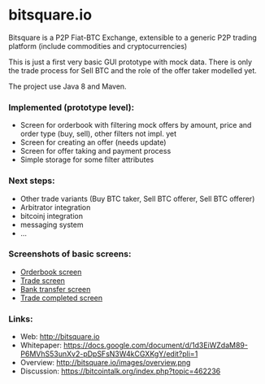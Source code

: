# bitsquare.io

Bitsquare is a P2P Fiat-BTC Exchange, extensible to a generic P2P trading platform (include commodities and
cryptocurrencies)

This is just a first very basic GUI prototype with mock data.
There is only the trade process for Sell BTC and the role of the offer taker modelled yet.

The project use Java 8 and Maven.

### Implemented (prototype level):
* Screen for orderbook with filtering mock offers by amount, price and order type (buy, sell), other filters not impl. yet
* Screen for creating an offer (needs update)
* Screen for offer taking and payment process
* Simple storage for some filter attributes


### Next steps:
* Other trade variants (Buy BTC taker, Sell BTC offerer, Sell BTC offerer)
* Arbitrator integration
* bitcoinj integration
* messaging system
* ...


### Screenshots of basic screens:
* [Orderbook screen](https://github.com/bitsquare/bitsquare/screenshots/orderbook.png)
* [Trade screen](https://github.com/bitsquare/bitsquare/screenshots/orderbook.png)
* [Bank transfer screen](https://github.com/bitsquare/bitsquare/screenshots/orderbook.png)
* [Trade completed screen](https://github.com/bitsquare/bitsquare/screenshots/orderbook.png)

### Links:
* Web: http://bitsquare.io
* Whitepaper: https://docs.google.com/document/d/1d3EiWZdaM89-P6MVhS53unXv2-pDpSFsN3W4kCGXKgY/edit?pli=1
* Overview: http://bitsquare.io/images/overview.png
* Discussion: https://bitcointalk.org/index.php?topic=462236
